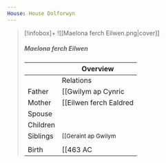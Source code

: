 ```yaml
---
House: House Dolforwyn
---
```


> [!infobox]+
> ![[Maelona ferch Eilwen.png|cover]]
> ##### Maelona ferch Eilwen
> || Overview   |
> | ---- | ---- |
> || Relations   |
> | Father | [[Gwilym ap Cynric|Gwilym ap Cynric]] |
> | Mother | [[Eilwen ferch Ealdred|Eilwen ferch Ealdred]] |
> | Spouse |  |
> | Children| |
> | Siblings | <small>[[Geraint ap Gwilym|Geraint ap Gwilym]] (Older brother), [[Madoc ap Gwilym|Madoc ap Gwilym]] (Younger brother)</small> |
> | | |
> | Birth | [[463 AC|463 AC]] |

